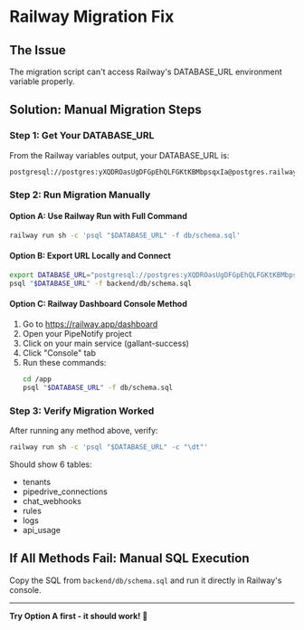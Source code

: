 # Railway Migration Fix

## The Issue
The migration script can't access Railway's DATABASE_URL environment variable properly.

## Solution: Manual Migration Steps

### Step 1: Get Your DATABASE_URL
From the Railway variables output, your DATABASE_URL is:
```
postgresql://postgres:yXQDROasUgDFGpEhQLFGKtKBMbpsqxIa@postgres.railway.internal:5432/railway
```

### Step 2: Run Migration Manually

#### Option A: Use Railway Run with Full Command
```bash
railway run sh -c 'psql "$DATABASE_URL" -f db/schema.sql'
```

#### Option B: Export URL Locally and Connect
```bash
export DATABASE_URL="postgresql://postgres:yXQDROasUgDFGpEhQLFGKtKBMbpsqxIa@postgres.railway.internal:5432/railway"
psql "$DATABASE_URL" -f backend/db/schema.sql
```

#### Option C: Railway Dashboard Console Method
1. Go to https://railway.app/dashboard
2. Open your PipeNotify project  
3. Click on your main service (gallant-success)
4. Click "Console" tab
5. Run these commands:
   ```bash
   cd /app
   psql "$DATABASE_URL" -f db/schema.sql
   ```

### Step 3: Verify Migration Worked

After running any method above, verify:

```bash
railway run sh -c 'psql "$DATABASE_URL" -c "\dt"'
```

Should show 6 tables:
- tenants
- pipedrive_connections  
- chat_webhooks
- rules
- logs
- api_usage

## If All Methods Fail: Manual SQL Execution

Copy the SQL from `backend/db/schema.sql` and run it directly in Railway's console.

---

**Try Option A first - it should work! 🚀**